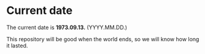 # Current date

The current date is **1973.09.13.** (YYYY.MM.DD.)

This repository will be good when the world ends, so we will know how long it lasted.
